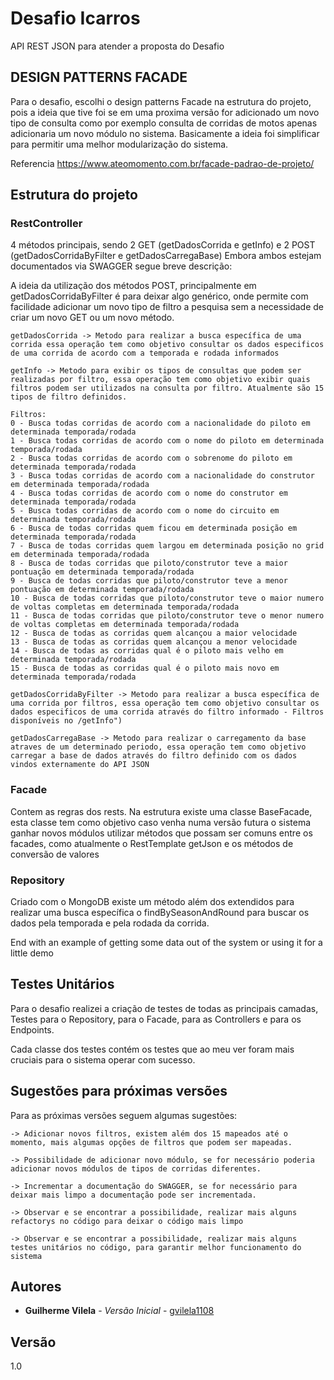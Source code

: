 # Desafio Icarros

API REST JSON para atender a proposta do Desafio 

## DESIGN PATTERNS FACADE

Para o desafio, escolhi o design patterns Facade na estrutura do projeto, pois a ideia que tive foi se em uma proxima versão for adicionado um novo tipo de consulta como por exemplo consulta de corridas de motos apenas adicionaria um novo módulo no sistema.  Basicamente a ideia foi simplificar para permitir uma melhor modularização do sistema.

Referencia https://www.ateomomento.com.br/facade-padrao-de-projeto/ 

## Estrutura do projeto

### RestController

4 métodos principais, sendo 2 GET (getDadosCorrida e getInfo) e 2 POST (getDadosCorridaByFilter e getDadosCarregaBase)
Embora ambos estejam documentados via SWAGGER segue breve descrição:

A ideia da utilização dos métodos POST, principalmente em getDadosCorridaByFilter é para deixar algo genérico, onde permite com facilidade adicionar um novo tipo de filtro a pesquisa sem a necessidade de criar um novo GET ou um novo método.

```
getDadosCorrida -> Metodo para realizar a busca específica de uma corrida essa operação tem como objetivo consultar os dados especificos de uma corrida de acordo com a temporada e rodada informados 
```

```
getInfo -> Metodo para exibir os tipos de consultas que podem ser realizadas por filtro, essa operação tem como objetivo exibir quais filtros podem ser utilizados na consulta por filtro. Atualmente são 15 tipos de filtro definidos.

Filtros: 
0 - Busca todas corridas de acordo com a nacionalidade do piloto em determinada temporada/rodada
1 - Busca todas corridas de acordo com o nome do piloto em determinada temporada/rodada
2 - Busca todas corridas de acordo com o sobrenome do piloto em determinada temporada/rodada
3 - Busca todas corridas de acordo com a nacionalidade do construtor em determinada temporada/rodada
4 - Busca todas corridas de acordo com o nome do construtor em determinada temporada/rodada
5 - Busca todas corridas de acordo com o nome do circuito em determinada temporada/rodada
6 - Busca de todas corridas quem ficou em determinada posição em determinada temporada/rodada
7 - Busca de todas corridas quem largou em determinada posição no grid em determinada temporada/rodada
8 - Busca de todas corridas que piloto/construtor teve a maior pontuação em determinada temporada/rodada
9 - Busca de todas corridas que piloto/construtor teve a menor pontuação em determinada temporada/rodada
10 - Busca de todas corridas que piloto/construtor teve o maior numero de voltas completas em determinada temporada/rodada
11 - Busca de todas corridas que piloto/construtor teve o menor numero de voltas completas em determinada temporada/rodada
12 - Busca de todas as corridas quem alcançou a maior velocidade
13 - Busca de todas as corridas quem alcançou a menor velocidade
14 - Busca de todas as corridas qual é o piloto mais velho em determinada temporada/rodada
15 - Busca de todas as corridas qual é o piloto mais novo em determinada temporada/rodada
```

```
getDadosCorridaByFilter -> Metodo para realizar a busca específica de uma corrida por filtros, essa operação tem como objetivo consultar os dados especificos de uma corrida através do filtro informado - Filtros disponíveis no /getInfo")
```
```
getDadosCarregaBase -> Metodo para realizar o carregamento da base atraves de um determinado periodo, essa operação tem como objetivo carregar a base de dados através do filtro definido com os dados vindos externamente do API JSON
```

### Facade

Contem as regras dos rests. Na estrutura existe uma classe BaseFacade, esta classe tem como objetivo caso venha numa versão futura o sistema ganhar novos módulos utilizar métodos que possam ser comuns entre os facades, como atualmente o RestTemplate getJson e os métodos de conversão de valores

### Repository 
Criado com o MongoDB existe um método além dos extendidos para realizar uma busca específica o findBySeasonAndRound para buscar os dados pela temporada e pela rodada da corrida.

End with an example of getting some data out of the system or using it for a little demo

## Testes Unitários

Para o desafio realizei a criação de testes de todas as principais camadas, Testes para o Repository, para o Facade, para as Controllers e para os Endpoints. 

Cada classe dos testes contém os testes que ao meu ver foram mais cruciais para o sistema operar com sucesso.

## Sugestões para próximas versões

Para as próximas versões seguem algumas sugestões:
```
-> Adicionar novos filtros, existem além dos 15 mapeados até o momento, mais algumas opções de filtros que podem ser mapeadas.
```
```
-> Possibilidade de adicionar novo módulo, se for necessário poderia adicionar novos módulos de tipos de corridas diferentes.
```
```
-> Incrementar a documentação do SWAGGER, se for necessário para deixar mais limpo a documentação pode ser incrementada.
```
```
-> Observar e se encontrar a possibilidade, realizar mais alguns refactorys no código para deixar o código mais limpo
```
```
-> Observar e se encontrar a possibilidade, realizar mais alguns testes unitários no código, para garantir melhor funcionamento do sistema
```

## Autores

* **Guilherme Vilela** - *Versão Inicial* - [gvilela1108](https://github.com/gvilela1108)

## Versão
1.0
